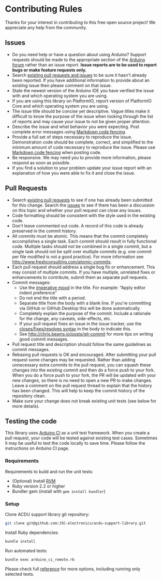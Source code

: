 # Contributing Rules
Thanks for your interest in contributing to this free open source project! We appreciate any help from the community.

## Issues
- Do you need help or have a question about using Arduino? Support requests should be made to the appropriate section of the [Arduino forum](http://forum.arduino.cc) rather than an issue report. **Issue reports are to be used to report bugs or make feature requests only.**
- Search [existing pull requests and issues](https://github.com/JSC-electronics/acdu-support-library/issues?q=) to be sure it hasn't already been reported. If you have additional information to provide about an existing issue then please comment on that issue.
- State the newest version of the Arduino IDE you have verified the issue with and which operating system you are using.
- If you are using this library on PlatformIO, report version of PlatformIO Core and which operating system you are using.
- The issue title should be concise yet descriptive. Vague titles make it difficult to know the purpose of the issue when looking through the list of reports and may cause your issue to not be given proper attention.
- Describe the issue and what behavior you were expecting. Post complete error messages using [Markdown code fencing](https://guides.github.com/features/mastering-markdown/#examples).
- Provide a full set of steps necessary to reproduce the issue. Demonstration code should be complete, correct, and simplified to the minimum amount of code necessary to reproduce the issue. Please use [Markdown code fencing](https://guides.github.com/features/mastering-markdown/#examples) when posting code.
- Be responsive. We may need you to provide more information, please respond as soon as possible.
- If you find a solution to your problem update your issue report with an explanation of how you were able to fix it and close the issue.

## Pull Requests
- Search [existing pull requests](https://github.com/JSC-electronics/acdu-support-library/pulls?q=) to see if one has already been submitted for this change. Search the [issues](https://github.com/JSC-electronics/acdu-support-library/issues?q=is%3Aissue) to see if there has been a discussion on this topic and whether your pull request can close any issues.
- Code formatting should be consistent with the style used in the existing code.
- Don't leave commented out code. A record of this code is already preserved in the commit history.
- All commits must be atomic. This means that the commit completely accomplishes a single task. Each commit should result in fully functional code. Multiple tasks should not be combined in a single commit, but a single task should not be split over multiple commits (e.g. one commit per file modified is not a good practice). For more information see http://www.freshconsulting.com/atomic-commits.
- Each pull request should address a single bug fix or enhancement. This may consist of multiple commits. If you have multiple, unrelated fixes or enhancements to contribute, submit them as separate pull requests.
- Commit messages:
  - Use the [imperative mood](http://chris.beams.io/posts/git-commit/#imperative) in the title. For example: "Apply editor indent preference"
  - Do not end the title with a period.
  - Separate title from the body with a blank line. If you're committing via GitHub or GitHub Desktop this will be done automatically.
  - Completely explain the purpose of the commit. Include a rationale for the change, any caveats, side-effects, etc.
  - If your pull request fixes an issue in the issue tracker, use the [closes/fixes/resolves syntax](https://help.github.com/articles/closing-issues-via-commit-messages) in the body to indicate this.
  - See http://chris.beams.io/posts/git-commit for more tips on writing good commit messages.
- Pull request title and description should follow the same guidelines as commit messages.
- Rebasing pull requests is OK and encouraged. After submitting your pull request some changes may be requested. Rather than adding unnecessary extra commits to the pull request, you can squash these changes into the existing commit and then do a force push to your fork. When you do a force push to your fork, the PR will be updated with your new changes, so there is no need to open a new PR to make changes. Leave a comment on the pull request thread to explain that the history has been changed. This will help to keep the commit history of the repository clean.
- Make sure your change does not break existing unit tests (see below for more details).

## Testing the code
This library uses [Arduino CI](https://github.com/ianfixes/arduino_ci) as a unit test framework. When you create a pull request, your code will be tested against existing test cases. Sometimes it may be useful to test the code locally to save time. Please follow the instructions on Arduino CI page.

### Requirements
Requirements to build and run the unit tests:
- (Optional) Install [RVM](http://rvm.io/)
- Ruby version 2.2 or higher
- Bundler gem (install with `gem install bundler`)

### Setup
Clone ACDU support library git repository:
```bash
git clone git@github.com:JSC-electronics/acdu-support-library.git
```

Install Ruby dependencies:
```bash
bundle install
```

Run automated tests:
```bash
bundle exec arduino_ci_remote.rb
```

Please check full [reference](https://github.com/ianfixes/arduino_ci/blob/master/REFERENCE.md) for more options, including running only selected tests.